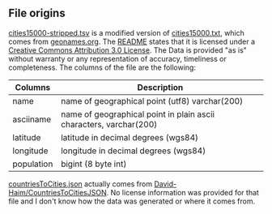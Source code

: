 File origins
------------

[cities15000-stripped.tsv](cities15000-stripped.tsv) is a modified version of [cities15000.txt](http://download.geonames.org/export/dump/cities15000.zip),
which comes from [geonames.org](http://download.geonames.org). The [README](http://download.geonames.org/export/dump/readme.txt) states
that it is licensed under a [Creative Commons Attribution 3.0 License](http://creativecommons.org/licenses/by/3.0/).
The Data is provided "as is" without warranty or any representation of accuracy, timeliness or completeness.
The columns of the file are the following:

Columns       | Description
------------- | -----------
name          | name of geographical point (utf8) varchar(200)
asciiname     | name of geographical point in plain ascii characters, varchar(200)
latitude      | latitude in decimal degrees (wgs84)
longitude     | longitude in decimal degrees (wgs84)
population    | bigint (8 byte int)

[countriesToCities.json](countriesToCities.json) actually comes from [David-Haim/CountriesToCitiesJSON](
https://github.com/David-Haim/CountriesToCitiesJSON/blob/master/countriesToCities.json).
No license information was provided for that file and I don't know how the data
was generated or where it comes from.
